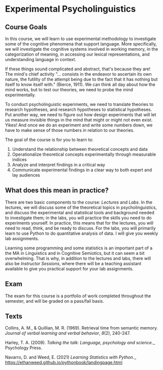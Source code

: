 # Experimental Psycholinguistics

## Course Goals
In this course, we will learn to use experimental methodology to investigate some of the cognitive phenomena that support language. More specifically, we will investigate the cognitive systems involved in working memory, in the categorization of meaning, in accessing our lexical representations, and understanding language in context. 

If these things sound complicated and abstract, that's because they are! The mind's chief activity "... consists in the endeavor to ascertain its own nature, the futility of the attempt being due to the fact that it has nothing but itself to know itself with." (Bierce, 1911). We can think all day about how the mind works, but to test our theories, we need to probe the mind experimentally.

To conduct psycholinguistic experiments, we need to translate theories to research hypotheses, and research hypotheses to statistical hypotheses. Put another way, we need to figure out how design experiments that will let us measure invisible things in the mind that might or might not even exist. Yikes! And once we do an experiment and write some numbers down, we have to make sense of those numbers in relation to our theories.

The goal of the course is for you to learn to:
1. Understand the relationship between theoretical concepts and data
2. Operationalize theoretical concepts experimentally through measurable indices
3. Analyze and interpret findings in a critical way
4. Communicate experimental findings in a clear way to both expert and lay audiences

## What does this mean in practice?
There are two basic components to the course: _Lectures_ and _Labs_. In the lectures, we will discuss some of the theoretical topics in psycholinguistics, and discuss the  experimental and statistical tools and background needed to investigate them; in the labs, you will practice the skills you need to do experiments yourself. In practice, this means that for the lectures, you will need to read, think, and be ready to discuss. For the labs, you will primarily learn to use Python to do quantitative analysis of data. I will give you weekly lab assignments. 

Learning some programming and some statistics is an important part of a the MA in Linguistics and in Cognitive Semiotics, but it can seem a bit overwhelming. That is why, in addition to the lectures and labs, there will also be _Instructor Sessions_, where there will be a teaching assistant available to give you practical support for your lab assignments. 

## Exam
The exam for this course is a portfolio of work completed throughout the semester, and will be graded on a pass/fail basis.



## Texts

Collins, A. M., & Quillian, M. R. (1969). Retrieval time from semantic memory. _Journal of verbal learning and verbal behavior_, _8_(2), 240-247.

Harley, T. A. (2009). _Talking the talk: Language, psychology and science.__ Psychology Press.

Navarro, D. and Weed, E. (2021) _Learning Statistics with Python.__ https://ethanweed.github.io/pythonbook/landingpage.html









